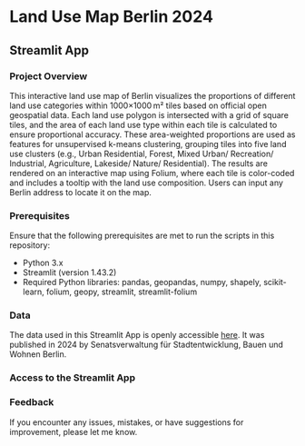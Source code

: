 # Land Use Map Berlin 2024
## Streamlit App

### Project Overview
This interactive land use map of Berlin visualizes the proportions of different land use categories within 1000×1000 m² tiles based on official open geospatial data. Each land use polygon is intersected with a grid of square tiles, and the area of each land use type within each tile is calculated to ensure proportional accuracy. These area-weighted proportions are used as features for unsupervised k-means clustering, grouping tiles into five land use clusters (e.g., Urban Residential, Forest, Mixed Urban/ Recreation/ Industrial, Agriculture, Lakeside/ Nature/ Residential). The results are rendered on an interactive map using Folium, where each tile is color-coded and includes a tooltip with the land use composition. Users can input any Berlin address to locate it on the map.

### Prerequisites
Ensure that the following prerequisites are met to run the scripts in this repository:

- Python 3.x
- Streamlit (version 1.43.2)
- Required Python libraries: pandas, geopandas, numpy, shapely, scikit-learn, folium, geopy, streamlit, streamlit-folium

### Data
The data used in this Streamlit App is openly accessible [here](https://daten.berlin.de/datensaetze/alkis-berlin-tatsachliche-nutzung-wfs-0ee77a1d). It was published in 2024 by Senatsverwaltung für Stadtentwicklung, Bauen und Wohnen Berlin.

### Access to the Streamlit App



### Feedback

If you encounter any issues, mistakes, or have suggestions for improvement, please let me know.
